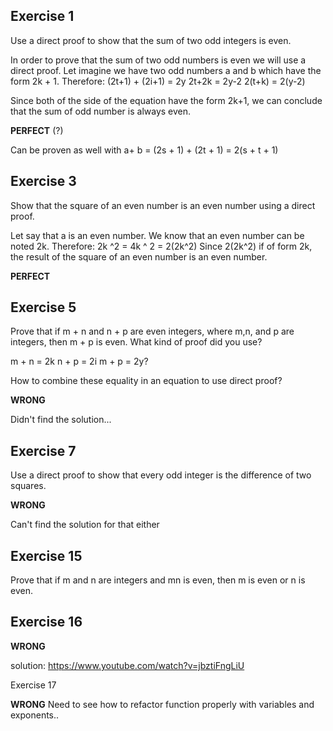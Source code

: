 ## Exercise 1

Use a direct proof to show that the sum of two odd integers is even.

In order to prove that the sum of two odd numbers is even we will use a direct proof. Let imagine we have two odd numbers a and b which have the form 2k + 1.
Therefore:
(2t+1) + (2i+1) = 2y
2t+2k = 2y-2
2(t+k) = 2(y-2)

Since both of the side of the equation have the form 2k+1, we can conclude that the sum of odd number is always even.

**PERFECT** (?)

Can be proven as well with a+ b = (2s + 1) + (2t + 1) = 2(s + t + 1)

## Exercise 3

Show that the square of an even number is an even number using a direct proof.

Let say that a is an even number. We know that an even number can be noted 2k. Therefore:
2k ^2 = 4k ^ 2 = 2(2k^2)
Since 2(2k^2) if of form 2k, the result of the square of an even number is an even number.

**PERFECT**

## Exercise 5

Prove that if m + n and n + p are even integers, where m,n, and p are integers, then m + p is even. What kind of proof did you use?

m + n = 2k
n + p = 2i
m + p = 2y?

How to combine these equality in an equation to use direct proof?


**WRONG** 

Didn't find the solution...

## Exercise 7

Use a direct proof to show that every odd integer is the difference of two squares.

**WRONG**

Can't find the solution for that either

## Exercise 15

Prove that if m and n are integers and mn is even, then m is even or n is even.

## Exercise 16

**WRONG**

solution: https://www.youtube.com/watch?v=jbztiFngLiU

Exercise 17

**WRONG** Need to see how to refactor function properly with variables and exponents..
